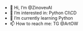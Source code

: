 - 👋 Hi, I’m @ZinovevAI
- 👀 I’m interested in:   Python
                          CI\CD 
- 🌱 I’m currently learning Python
- 📫 How to reach me:     TG @ArtOW

<!---
ZinovevAI/ZinovevAI is a ✨ special ✨ repository because its `README.md` (this file) appears on your GitHub profile.
You can click the Preview link to take a look at your changes.
--->
